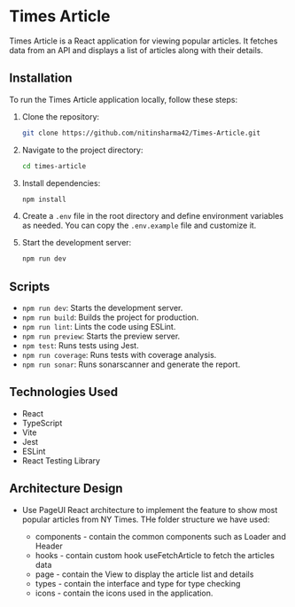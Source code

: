 # Times Article

Times Article is a React application for viewing popular articles. It fetches data from an API and displays a list of articles along with their details.

## Installation

To run the Times Article application locally, follow these steps:

1. Clone the repository:

    ```bash
    git clone https://github.com/nitinsharma42/Times-Article.git
    ```

2. Navigate to the project directory:

    ```bash
    cd times-article
    ```

3. Install dependencies:

    ```bash
    npm install
    ```

4. Create a `.env` file in the root directory and define environment variables as needed. You can copy the `.env.example` file and customize it.

5. Start the development server:

    ```bash
    npm run dev
    ```

## Scripts

- `npm run dev`: Starts the development server.
- `npm run build`: Builds the project for production.
- `npm run lint`: Lints the code using ESLint.
- `npm run preview`: Starts the preview server.
- `npm test`: Runs tests using Jest.
- `npm run coverage`: Runs tests with coverage analysis.
- `npm run sonar`: Runs sonarscanner and generate the report.

## Technologies Used

- React
- TypeScript
- Vite
- Jest
- ESLint
- React Testing Library

## Architecture Design

- Use PageUI React architecture to implement the feature to show most popular articles from NY Times. THe folder structure we have used:

    - components - contain the common components such as Loader and Header
    - hooks - contain custom hook useFetchArticle to fetch the articles data
    - page - contain the View to display the article list and details
    - types - contain the interface and type for type checking
    - icons - contain the icons used in the application.

